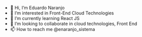 - 👋 Hi, I’m Eduardo Naranjo
- 👀 I’m interested in Front-End Cloud Technologies
- 🌱 I’m currently learning React JS
- 💞️ I’m looking to collaborate in cloud technologies, Front End 
- 📫 How to reach me @enaranjo_sistema

<!---
enaranjosaca/enaranjosaca is a ✨ special ✨ repository because its `README.md` (this file) appears on your GitHub profile.
You can click the Preview link to take a look at your changes.
--->
